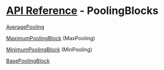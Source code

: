 # [API Reference](../API.md) - PoolingBlocks

[AveragePooling](PoolingBlocks/AveragePooling.md)

[MaximumPoolingBlock](PoolingBlocks/MaximumPoolingBlock.md) (MaxPooling)

[MinimumPoolingBlock](PoolingBlocks/MinimumPoolingBlock.md) (MinPooling)

[BasePoolingBlock](PoolingBlocks/BasePoolingBlock.md)